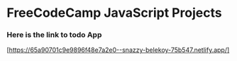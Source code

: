 # FreeCodeCamp JavaScript Projects

### Here is the link to todo App
[https://65a90701c9e9896f48e7a2e0--snazzy-belekoy-75b547.netlify.app/]
